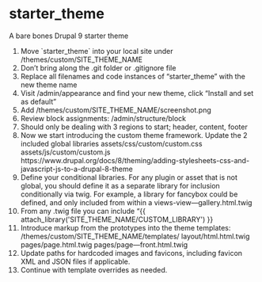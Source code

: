 # starter_theme
A bare bones Drupal 9 starter theme

<ol>
<li>Move `starter_theme` into your local site under /themes/custom/SITE_THEME_NAME
</li><li>
Don’t bring along the .git folder or .gitignore file
</li><li>
Replace all filenames and code instances of “starter_theme” with the new theme name
</li><li>
Visit /admin/appearance and find your new theme, click “Install and set as default”
</li><li>
Add /themes/custom/SITE_THEME_NAME/screenshot.png
</li><li>
Review block assignments: /admin/structure/block
</li><li>
Should only be dealing with 3 regions to start; header, content, footer
</li><li>
Now we start introducing the custom theme framework. Update the 2 included global libraries 
assets/css/custom/custom.css
assets/js/custom/custom.js
https://www.drupal.org/docs/8/theming/adding-stylesheets-css-and-javascript-js-to-a-drupal-8-theme
</li><li>
Define your conditional libraries. For any plugin or asset that is not global, you should define it as a separate library for inclusion conditionally via twig. For example, a library for fancybox could be defined, and only included from within a views-view—gallery.html.twig
</li><li>
From any .twig file you can include “{{ attach_library('SITE_THEME_NAME/CUSTOM_LIBRARY') }}
</li><li>
Introduce markup from the prototypes into the theme templates: 
/themes/custom/SITE_THEME_NAME/templates/
layout/html.html.twig
pages/page.html.twig
pages/page—front.html.twig
</li><li>
Update paths for hardcoded images and favicons, including favicon XML and JSON files if applicable.
</li><li>Continue with template overrides as needed.</li></ol>

